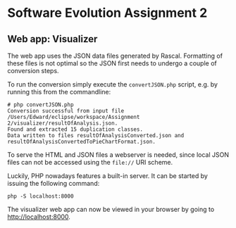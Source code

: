 # Software Evolution Assignment 2
## Web app: Visualizer

The web app uses the JSON data files generated by Rascal. Formatting of these files is not optimal so the JSON first needs to undergo a couple of conversion steps.

To run the conversion simply execute the `convertJSON.php` script, e.g. by running this from the commandline:

```
# php convertJSON.php
Conversion successful from input file /Users/Edward/eclipse/workspace/Assignment 2/visualizer/resultOfAnalysis.json.
Found and extracted 15 duplication classes.
Data written to files resultOfAnalysisConverted.json and resultOfAnalysisConvertedToPieChartFormat.json.
```

To serve the HTML and JSON files a webserver is needed, since local JSON files can not be accessed using the `file://` URI scheme.

Luckily, PHP nowadays features a built-in server. It can be started by issuing the following command:

```
php -S localhost:8000
```

The visualizer web app can now be viewed in your browser by going to [http://localhost:8000](http://localhost:8000).